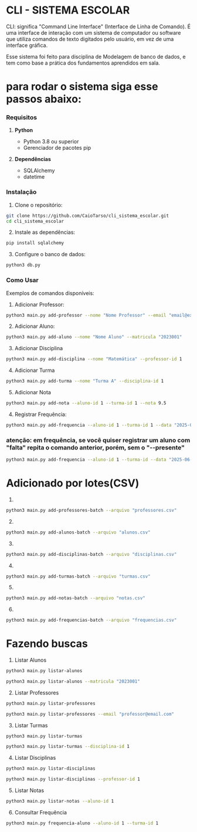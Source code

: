 
# CLI - SISTEMA ESCOLAR

CLI: significa "Command Line Interface" (Interface de Linha de Comando). É uma interface de interação com um sistema de computador ou software que utiliza comandos de texto digitados pelo usuário, em vez de uma interface gráfica. 


Esse sistema foi feito para disciplina de Modelagem de banco de dados, e tem como base a prática dos fundamentos aprendidos em sala.

# para rodar o sistema siga esse passos abaixo:

### Requisitos

1. **Python**
   - Python 3.8 ou superior
   - Gerenciador de pacotes pip

2. **Dependências**
   - SQLAlchemy
   - datetime

### Instalação

1. Clone o repositório:
```bash
git clone https://github.com/CaioTarso/cli_sistema_escolar.git
cd cli_sistema_escolar
```

2. Instale as dependências:
```bash
pip install sqlalchemy
```

3. Configure o banco de dados:
```bash
python3 db.py
```

### Como Usar

Exemplos de comandos disponíveis:

1. Adicionar Professor:
```bash
python3 main.py add-professor --nome "Nome Professor" --email "email@exemplo.com"
```

2. Adicionar Aluno:
```bash
python3 main.py add-aluno --nome "Nome Aluno" --matricula "2023001"
```

3. Adicionar Disciplina
```bash
python3 main.py add-disciplina --nome "Matemática" --professor-id 1
```

4. Adicionar Turma
```bash
python3 main.py add-turma --nome "Turma A" --disciplina-id 1
```

5. Adicionar Nota
```bash
python3 main.py add-nota --aluno-id 1 --turma-id 1 --nota 9.5
```

4. Registrar Frequência:
```bash
python3 main.py add-frequencia --aluno-id 1 --turma-id 1 --data "2025-06-04" --presente 
```
### atenção: em frequência, se você quiser registrar um aluno com "falta" repita o comando anterior, porém, sem o "--presente"
```bash
python3 main.py add-frequencia --aluno-id 1 --turma-id --data "2025-06-04" 
```
# Adicionado por lotes(CSV)

1.
```bash
python3 main.py add-professores-batch --arquivo "professores.csv"
```
2.
```bash
python3 main.py add-alunos-batch --arquivo "alunos.csv"
```
3.
```bash
python3 main.py add-disciplinas-batch --arquivo "disciplinas.csv"
```
4.
```bash
python3 main.py add-turmas-batch --arquivo "turmas.csv"
```
5.
```bash
python3 main.py add-notas-batch --arquivo "notas.csv"
```
6.
```bash
python3 main.py add-frequencias-batch --arquivo "frequencias.csv"
```
#  Fazendo buscas 

1. Listar Alunos
```bash
python3 main.py listar-alunos
```
```bash
python3 main.py listar-alunos --matricula "2023001"
```
2. Listar Professores
```bash
python3 main.py listar-professores
```
```bash
python3 main.py listar-professores --email "professor@email.com"
```

3. Listar Turmas
```bash
python3 main.py listar-turmas
```
```bash
python3 main.py listar-turmas --disciplina-id 1
```

4. Listar Disciplinas
```bash
python3 main.py listar-disciplinas
```
```bash
python3 main.py listar-disciplinas --professor-id 1
```

5. Listar Notas
```bash
python3 main.py listar-notas --aluno-id 1
```
6. Consultar Frequência
```bash
python3 main.py frequencia-aluno --aluno-id 1 --turma-id 1
```